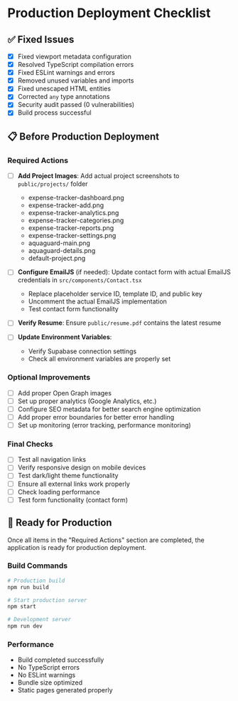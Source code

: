 # Production Deployment Checklist

## ✅ Fixed Issues
- [x] Fixed viewport metadata configuration
- [x] Resolved TypeScript compilation errors
- [x] Fixed ESLint warnings and errors
- [x] Removed unused variables and imports
- [x] Fixed unescaped HTML entities
- [x] Corrected `any` type annotations
- [x] Security audit passed (0 vulnerabilities)
- [x] Build process successful

## 📋 Before Production Deployment

### Required Actions
- [ ] **Add Project Images**: Add actual project screenshots to `public/projects/` folder
  - expense-tracker-dashboard.png
  - expense-tracker-add.png
  - expense-tracker-analytics.png
  - expense-tracker-categories.png
  - expense-tracker-reports.png
  - expense-tracker-settings.png
  - aquaguard-main.png
  - aquaguard-details.png
  - default-project.png

- [ ] **Configure EmailJS** (if needed): Update contact form with actual EmailJS credentials in `src/components/Contact.tsx`
  - Replace placeholder service ID, template ID, and public key
  - Uncomment the actual EmailJS implementation
  - Test contact form functionality

- [ ] **Verify Resume**: Ensure `public/resume.pdf` contains the latest resume

- [ ] **Update Environment Variables**:
  - Verify Supabase connection settings
  - Check all environment variables are properly set

### Optional Improvements
- [ ] Add proper Open Graph images
- [ ] Set up proper analytics (Google Analytics, etc.)
- [ ] Configure SEO metadata for better search engine optimization
- [ ] Add proper error boundaries for better error handling
- [ ] Set up monitoring (error tracking, performance monitoring)

### Final Checks
- [ ] Test all navigation links
- [ ] Verify responsive design on mobile devices
- [ ] Test dark/light theme functionality
- [ ] Ensure all external links work properly
- [ ] Check loading performance
- [ ] Test form functionality (contact form)

## 🚀 Ready for Production

Once all items in the "Required Actions" section are completed, the application is ready for production deployment.

### Build Commands
```bash
# Production build
npm run build

# Start production server
npm start

# Development server
npm run dev
```

### Performance
- Build completed successfully
- No TypeScript errors
- No ESLint warnings
- Bundle size optimized
- Static pages generated properly
